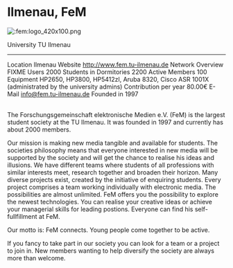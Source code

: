 # Ilmenau, FeM

![:fem:logo_420x100.png](fem/logo_420x100.png)

  University                TU Ilmenau
  ------------------------- ------------------------------------------------------------------------------------------------
  Location                  Ilmenau
  Website                   <http://www.fem.tu-ilmenau.de>
  Network Overview          FIXME
  Users                     2000
  Students in Dormitories   2200
  Active Members            100
  Equipment                 HP2650, HP3800, HP5412zl, Aruba 8320, Cisco ASR 1001X (administrated by the university admins)
  Contribution per year     80.00€
  E-Mail                    <info@fem.tu-ilmenau.de>
  Founded in                1997

\
The Forschungsgemeinschaft elektronische Medien e.V. (FeM) is the
largest student society at the TU Ilmenau. It was founded in 1997 and
currently has about 2000 members.

Our mission is making new media tangible and available for students. The
societies philosophy means that everyone interested in new media will be
supported by the society and will get the chance to realise his ideas
and illusions. We have different teams where students of all professions
with similar interests meet, research together and broaden their
horizon. Many diverse projects exist, created by the initiative of
enquiring students. Every project comprises a team working individually
with electronic media. The possibilities are almost unlimited. FeM
offers you the possibility to explore the newest technologies. You can
realise your creative ideas or achieve your managerial skills for
leading postions. Everyone can find his self-fullfillment at FeM.

Our motto is: FeM connects. Young people come together to be active.

If you fancy to take part in our society you can look for a team or a
project to join in. New members wanting to help diversify the society
are always more than welcome.
